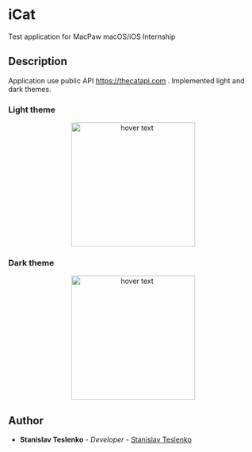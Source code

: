 # iCat
Test application for MacPaw macOS/iOS Internship

## Description
Application use public API https://thecatapi.com .
Implemented light and dark themes.

### Light theme
<p align="center">
  <img src="https://user-images.githubusercontent.com/49919277/82683155-28dfcf00-9c59-11ea-8b5f-813fddcce15f.gif" width="250" title="hover text">
</p>

### Dark theme
<p align="center">
  <img src="https://user-images.githubusercontent.com/49919277/82683692-1914ba80-9c5a-11ea-9437-d2bff2d1605f.gif" width="250" title="hover text">
</p>




## Author
* **Stanislav Teslenko** - *Developer* - [Stanislav Teslenko](https://github.com/StanislavTeslenko)

